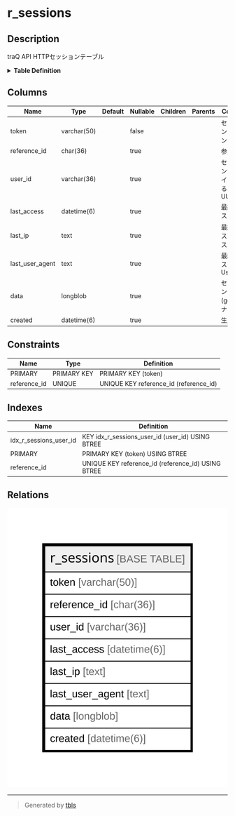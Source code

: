 # r_sessions

## Description

traQ API HTTPセッションテーブル

<details>
<summary><strong>Table Definition</strong></summary>

```sql
CREATE TABLE `r_sessions` (
  `token` varchar(50) NOT NULL DEFAULT '',
  `reference_id` char(36) DEFAULT NULL,
  `user_id` varchar(36) DEFAULT NULL,
  `last_access` datetime(6) DEFAULT NULL,
  `last_ip` text,
  `last_user_agent` text,
  `data` longblob,
  `created` datetime(6) DEFAULT NULL,
  PRIMARY KEY (`token`),
  UNIQUE KEY `reference_id` (`reference_id`),
  KEY `idx_r_sessions_user_id` (`user_id`)
) ENGINE=InnoDB DEFAULT CHARSET=utf8mb4
```

</details>

## Columns

| Name | Type | Default | Nullable | Children | Parents | Comment |
| ---- | ---- | ------- | -------- | -------- | ------- | ------- |
| token | varchar(50) |  | false |  |  | セッショントークン |
| reference_id | char(36) |  | true |  |  | 参照ID |
| user_id | varchar(36) |  | true |  |  | セッションがログインしているユーザーUUID |
| last_access | datetime(6) |  | true |  |  | 最終アクセス日時 |
| last_ip | text |  | true |  |  | 最終アクセスIPアドレス |
| last_user_agent | text |  | true |  |  | 最終アクセスUserAgent |
| data | longblob |  | true |  |  | セッションデータ(gobバイナリ) |
| created | datetime(6) |  | true |  |  | 生成日時 |

## Constraints

| Name | Type | Definition |
| ---- | ---- | ---------- |
| PRIMARY | PRIMARY KEY | PRIMARY KEY (token) |
| reference_id | UNIQUE | UNIQUE KEY reference_id (reference_id) |

## Indexes

| Name | Definition |
| ---- | ---------- |
| idx_r_sessions_user_id | KEY idx_r_sessions_user_id (user_id) USING BTREE |
| PRIMARY | PRIMARY KEY (token) USING BTREE |
| reference_id | UNIQUE KEY reference_id (reference_id) USING BTREE |

## Relations

![er](r_sessions.svg)

---

> Generated by [tbls](https://github.com/k1LoW/tbls)
